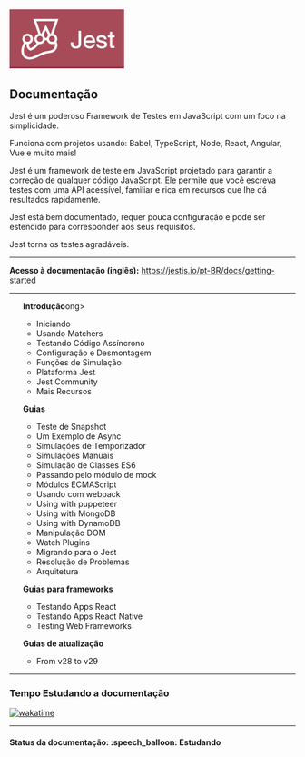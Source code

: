 <img src="img/jest-logo.png" width="40%">
<h2>Documentação</h2>

<p>Jest é um poderoso Framework de Testes em JavaScript com um foco na simplicidade.</p>

<p>Funciona com projetos usando: Babel, TypeScript, Node, React, Angular, Vue e muito mais!</p>

<p>Jest é um framework de teste em JavaScript projetado para garantir a correção de qualquer código JavaScript. Ele permite que você escreva testes com uma API acessível, familiar e rica em recursos que lhe dá resultados rapidamente.</p>

<p>Jest está bem documentado, requer pouca configuração e pode ser estendido para corresponder aos seus requisitos.</p>

<p>Jest torna os testes agradáveis.</p>

<hr>

<strong>Acesso à documentação (inglês):</strong> <a href="https://jestjs.io/pt-BR/docs/getting-started">https://jestjs.io/pt-BR/docs/getting-started</a>

<hr>

<ul>
  <strong>Introdução</strong>ong>
  <ul>
    <li>Iniciando</li>
    <li>Usando Matchers</li>
    <li>Testando Código Assíncrono</li>
    <li>Configuração e Desmontagem</li>
    <li>Funções de Simulação</li>
    <li>Plataforma Jest</li>
    <li>Jest Community</li>
    <li>Mais Recursos</li>
  </ul>
</ul>

<ul>
  <strong>Guias</strong>
  <ul>
    <li>Teste de Snapshot</li>
    <li>Um Exemplo de Async</li>
    <li>Simulações de Temporizador</li>
    <li>Simulações Manuais</li>
    <li>Simulação de Classes ES6</li>
    <li>Passando pelo módulo de mock</li>
    <li>Módulos ECMAScript</li>
    <li>Usando com webpack</li>
    <li>Using with puppeteer</li>
    <li>Using with MongoDB</li>
    <li>Using with DynamoDB</li>
    <li>Manipulação DOM</li>
    <li>Watch Plugins</li>
    <li>Migrando para o Jest</li>
    <li>Resolução de Problemas</li>
    <li>Arquitetura</li>
  </ul>
</ul>

<ul>
  <strong>Guias para frameworks</strong>
  <ul>
    <li>Testando Apps React</li>
    <li>Testando Apps React Native</li>
    <li>Testing Web Frameworks</li>
  </ul>
</ul>

<ul>
  <strong>Guias de atualização</strong>
  <ul>
    <li>From v28 to v29</li>
  </ul>
</ul>

<hr>

<h3>Tempo Estudando a documentação</h3>

<p>
  <a href="https://wakatime.com/badge/github/EdiJunior88/Jest_Documentacao">
    <img src="https://wakatime.com/badge/github/EdiJunior88/Jest_Documentacao.svg" alt="wakatime">
  </a>
</p>

<hr>

<h4><b>Status da documentação:</b> :speech_balloon: Estudando</h4>
